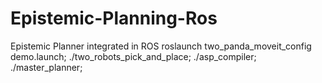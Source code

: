 # Epistemic-Planning-Ros
Epistemic Planner integrated in ROS
roslaunch two_panda_moveit_config demo.launch;
./two_robots_pick_and_place;
./asp_compiler;
./master_planner;
